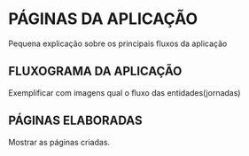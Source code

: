# PÁGINAS DA APLICAÇÃO

Pequena explicação sobre os principais fluxos da aplicação

## FLUXOGRAMA DA APLICAÇÃO

Exemplificar com imagens qual o fluxo das entidades(jornadas)

## PÁGINAS ELABORADAS

Mostrar as páginas criadas.
